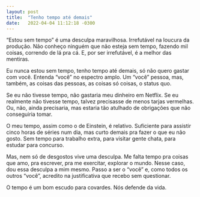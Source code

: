 ```yaml
---
layout: post
title:  "Tenho tempo até demais"
date:   2022-04-04 11:12:18 -0300
---
```


“Estou sem tempo” é uma desculpa maravilhosa. Irrefutável na loucura da produção. Não conheço ninguém que não esteja sem tempo, fazendo mil coisas, correndo de lá pra cá. E, por ser irrefutável, é a melhor das mentiras.

Eu nunca estou sem tempo, tenho tempo até demais, só não quero gastar com você. Entenda “você” no espectro amplo. Um “você” pessoa, mas, também, as coisas das pessoas, as coisas só coisas, o status quo.

Se eu não tivesse tempo, não gastaria meu dinheiro em Netflix. Se eu realmente não tivesse tempo, talvez precisasse de menos tarjas vermelhas. Ou, não, ainda precisaria, mas estaria tão atulhado de obrigações que não conseguiria tomar.

O meu tempo, assim como o de Einstein, é relativo. Suficiente para assistir cinco horas de séries num dia, mas curto demais pra fazer o que eu não gosto. Sem tempo para trabalho extra, para visitar gente chata, para estudar para concurso.

Mas, nem só de desgostos vive uma desculpa. Me falta tempo pra coisas que amo, pra escrever, pra me exercitar, explorar o mundo. Nesse caso, dou essa desculpa a mim mesmo. Passo a ser o “você” e, como todos os outros “você”, acredito na justificativa que recebo sem questionar.

O tempo é um bom escudo para covardes. Nós defende da vida.